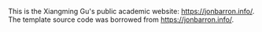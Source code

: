 This is the Xiangming Gu's public academic website: https://jonbarron.info/. The template source code was borrowed from https://jonbarron.info/.
